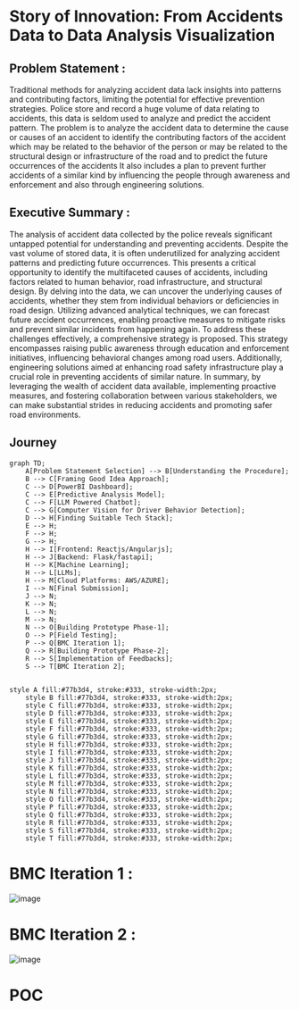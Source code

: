 # Story of Innovation: From Accidents Data to Data Analysis Visualization 

## Problem Statement :
Traditional methods for analyzing accident data lack insights into patterns and contributing factors, limiting the potential for effective prevention strategies. Police store and record a huge volume of data relating to accidents, this data is seldom used to analyze and predict the accident pattern. The problem is to analyze the accident data to determine the cause or causes of an accident to identify the contributing factors of the accident which may be related to the behavior of the person or may be related to the structural design or infrastructure of the road and to predict the future occurrences of the accidents It also includes a plan to prevent further accidents of a similar kind by influencing the people through awareness and enforcement and also through engineering solutions.

## Executive Summary :
The analysis of accident data collected by the police reveals significant untapped potential for understanding and preventing accidents. Despite the vast volume of stored data, it is often underutilized for analyzing accident patterns and predicting future occurrences. This presents a critical opportunity to identify the multifaceted causes of accidents, including factors related to human behavior, road infrastructure, and structural design. By delving into the data, we can uncover the underlying causes of accidents, whether they stem from individual behaviors or deficiencies in road design. Utilizing advanced analytical techniques, we can forecast future accident occurrences, enabling proactive measures to mitigate risks and prevent similar incidents from happening again. To address these challenges effectively, a comprehensive strategy is proposed. This strategy encompasses raising public awareness through education and enforcement initiatives, influencing behavioral changes among road users. Additionally, engineering solutions aimed at enhancing road safety infrastructure play a crucial role in preventing accidents of similar nature. In summary, by leveraging the wealth of accident data available, implementing proactive measures, and fostering collaboration between various stakeholders, we can make substantial strides in reducing accidents and promoting safer road environments.

## Journey 

```mermaid
graph TD;
    A[Problem Statement Selection] --> B[Understanding the Procedure];
    B --> C[Framing Good Idea Approach];
    C --> D[PowerBI Dashboard];
    C --> E[Predictive Analysis Model];
    C --> F[LLM Powered Chatbot];
    C --> G[Computer Vision for Driver Behavior Detection];
    D --> H[Finding Suitable Tech Stack];
    E --> H;
    F --> H;
    G --> H;
    H --> I[Frontend: Reactjs/Angularjs];
    H --> J[Backend: Flask/fastapi];
    H --> K[Machine Learning];
    H --> L[LLMs];
    H --> M[Cloud Platforms: AWS/AZURE];
    I --> N[Final Submission];
    J --> N;
    K --> N;
    L --> N;
    M --> N;
    N --> O[Building Prototype Phase-1];
    O --> P[Field Testing];
    P --> Q[BMC Iteration 1];
    Q --> R[Building Prototype Phase-2];
    R --> S[Implementation of Feedbacks];
    S --> T[BMC Iteration 2];


style A fill:#77b3d4, stroke:#333, stroke-width:2px;
    style B fill:#77b3d4, stroke:#333, stroke-width:2px;
    style C fill:#77b3d4, stroke:#333, stroke-width:2px;
    style D fill:#77b3d4, stroke:#333, stroke-width:2px;
    style E fill:#77b3d4, stroke:#333, stroke-width:2px;
    style F fill:#77b3d4, stroke:#333, stroke-width:2px;
    style G fill:#77b3d4, stroke:#333, stroke-width:2px;
    style H fill:#77b3d4, stroke:#333, stroke-width:2px;
    style I fill:#77b3d4, stroke:#333, stroke-width:2px;
    style J fill:#77b3d4, stroke:#333, stroke-width:2px;
    style K fill:#77b3d4, stroke:#333, stroke-width:2px;
    style L fill:#77b3d4, stroke:#333, stroke-width:2px;
    style M fill:#77b3d4, stroke:#333, stroke-width:2px;
    style N fill:#77b3d4, stroke:#333, stroke-width:2px;
    style O fill:#77b3d4, stroke:#333, stroke-width:2px;
    style P fill:#77b3d4, stroke:#333, stroke-width:2px;
    style Q fill:#77b3d4, stroke:#333, stroke-width:2px;
    style R fill:#77b3d4, stroke:#333, stroke-width:2px;
    style S fill:#77b3d4, stroke:#333, stroke-width:2px;
    style T fill:#77b3d4, stroke:#333, stroke-width:2px;
```



# BMC Iteration 1 :
![image](https://github.com/Prureddy/Accident_Data_Analysis/assets/99805816/50f67e2c-8e90-4659-adaa-306909c1c8b7)

# BMC Iteration 2 :
![image](https://github.com/Prureddy/Accident_Data_Analysis/assets/99805816/a44ef193-5e2b-450b-b4b1-59e02090b7d3)






# POC 



